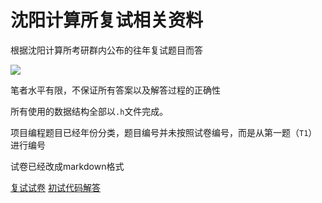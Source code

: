 # 沈阳计算所复试相关资料


根据沈阳计算所考研群内公布的往年复试题目而答

![](https://gowi-picgo.oss-cn-shenzhen.aliyuncs.com/202303062231700.png)

笔者水平有限，不保证所有答案以及解答过程的正确性

所有使用的数据结构全部以`.h`文件完成。

项目编程题目已经年份分类，题目编号并未按照试卷编号，而是从第一题（`T1`）进行编号

试卷已经改成markdown格式

[复试试卷](./my_answer.md)
[初试代码解答](https://github.com/WGowi/UCAS_SYJS_930)

